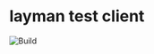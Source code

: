 # layman test client
![Build](https://github.com/jirik/layman-test-client/workflows/Build/badge.svg)
